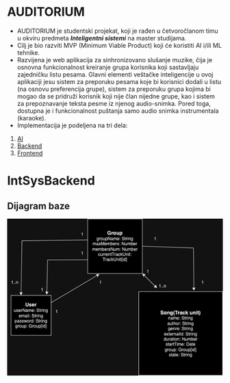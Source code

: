 # AUDITORIUM

- AUDITORIUM je studentski projekat, koji je rađen u četvoročlanom timu u okviru predmeta ***Inteligentni sistemi*** na master studijama.
- Cilj je bio razviti MVP (Minimum Viable Product) koji će koristiti AI i/ili ML tehnike.
- Razvijena je web aplikacija za sinhronizovano slušanje muzike, čija je osnovna 
funkcionalnost kreiranje grupa korisnika koji sastavljaju zajedničku listu pesama. Glavni 
elementi veštačke inteligencije u ovoj aplikaciji jesu sistem za preporuku pesama koje bi 
korisnici dodali u listu (na osnovu preferencija grupe), sistem za preporuku grupa kojima bi 
mogao da se pridruži korisnik koji nije član nijedne grupe, kao i sistem za prepoznavanje teksta 
pesme iz njenog audio-snimka. Pored toga, dostupna je i funkcionalnost puštanja samo audio
snimka instrumentala (karaoke).
- Implementacija je podeljena na tri dela:
1. [AI](https://github.com/ficakum/IntSysAI)
2. [Backend](https://github.com/ficakum/IntSysBackend)
3. [Frontend](https://github.com/ficakum/intsysfrontend)


# IntSysBackend

## Dijagram baze
![Alt text](assets/Baza.jpg?raw=true "Dijagram baze")
